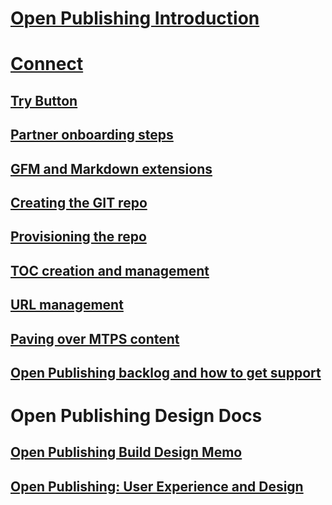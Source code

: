 # [Open Publishing Introduction](introduction.md)
# [Connect](connect.md)
## [Try Button](try.md)
## [Partner onboarding steps](partneronboarding/Onboarding-steps.md)
## [GFM and Markdown extensions](partnerdocumentation/GFM-and-extensions.md)
## [Creating the GIT repo](partnerdocumentation/repo-creation.md)
## [Provisioning the repo](partnerdocumentation/repo-provision.md)
## [TOC creation and management](partnerdocumentation/TOC-management.md)
## [URL management](partnerdocumentation/URL-management.md)
## [Paving over MTPS content](partnerdocumentation/paveover-MTPS-content.md)
## [Open Publishing backlog and how to get support](partnerdocumentation/TFS_Info.md)
# Open Publishing Design Docs
## [Open Publishing Build Design Memo](open_publish_design.md)
## [Open Publishing: User Experience and Design](open_publish_uxad.md)